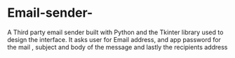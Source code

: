 # Email-sender-
A Third party email sender built with Python and the Tkinter library used to design the interface. It asks user for Email address, and app password for the mail , subject and body of the message and lastly the recipients address 
